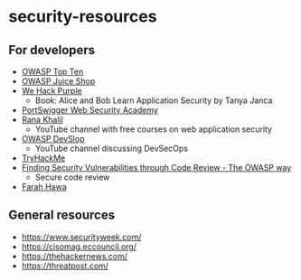# security-resources

## For developers
- [OWASP Top Ten](https://owasp.org/www-project-top-ten/)
- [OWASP Juice Shop](https://owasp.org/www-project-juice-shop/)
- [We Hack Purple](https://wehackpurple.com/)
  - Book: Alice and Bob Learn Application Security by Tanya Janca
- [PortSwigger Web Security Academy](https://portswigger.net/web-security)
- [Rana Khalil](https://www.youtube.com/channel/UCKaK-XPQAbznwIISC46b1oA)
  - YouTube channel with free courses on web application security
- [OWASP DevSlop](https://www.youtube.com/channel/UCSmjcWvgVBqF3x_7e5rfe3A)
  - YouTube channel discussing DevSecOps
- [TryHackMe](https://tryhackme.com/)
- [Finding Security Vulnerabilities through Code Review - The OWASP way](https://www.youtube.com/watch?v=kpf3UkMc5Y4)
  - Secure code review
- [Farah Hawa](https://www.youtube.com/channel/UCq9IyPMXiwD8yBFHkxmN8zg)

## General resources
- https://www.securityweek.com/
- https://cisomag.eccouncil.org/
- https://thehackernews.com/
- https://threatpost.com/
